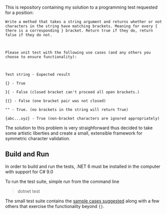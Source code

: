 This is repository containing my solution to a programming test requested for a position:

```
Write a method that takes a string argument and returns whether or not characters in the string have matching brackets. Meaning for every { there is a corresponding } bracket. Return true if they do, return false if they do not. 



Please unit test with the following use cases (and any others you choose to ensure functionality):



Test string - Expected result

{} - True

}{ - False (closed bracket can't proceed all open brackets.)

{{} - False (one bracket pair was not closed)

"" - True. (no brackets in the string will return True) 

{abc...xyz} - True (non-bracket characters are ignored appropriately)
```

The solution to this problem is very straighforward thus decided to take some artistic liberties and create a small, extensible framework for symmetric character validation.

## Build and Run

In order to build and run the tests, .NET 6 must be installed in the computer with support for C# 9.0

To run the test suite, simple run from the command line

> dotnet test

The small test suite contains the [sample cases suggested](../SymmetricCharactersTests/SymmetricCharacterValidatorTests.cs#L5-L19) along with a few others that exercise the functionality beyond `{}`.